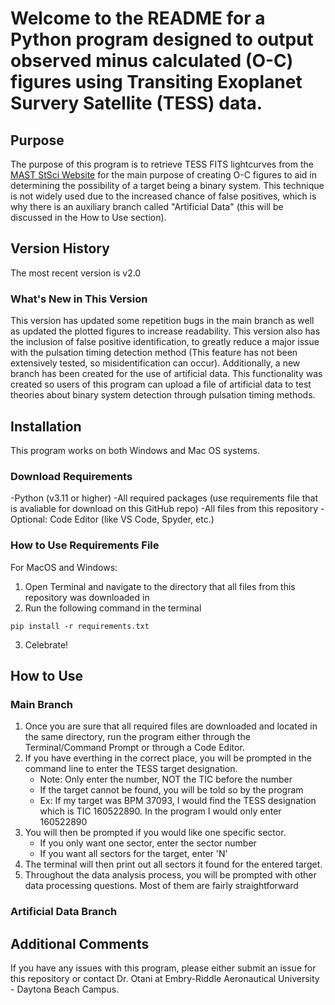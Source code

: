 # Welcome to the README for a Python program designed to output observed minus calculated (O-C) figures using Transiting Exoplanet Survery Satellite (TESS) data.

## Purpose

The purpose of this program is to retrieve TESS FITS lightcurves from the [MAST StSci Website](https://mast.stsci.edu/portal/Mashup/Clients/Mast/Portal.html) for the main purpose of creating O-C figures to aid in determining the possibility of a target being a binary system. This technique is not widely used due to the increased chance of false positives, which is why there is an auxiliary branch called "Artificial Data" (this will be discussed in  the How to Use section).

## Version History

The most recent version is v2.0

### What's New in This Version

This version has updated some repetition bugs in the main branch as well as updated the plotted figures to increase readability. This version also has the inclusion of false positive identification, to greatly reduce a major issue with the pulsation timing detection method (This feature has not been extensively tested, so misidentification can occur). Additionally, a new branch has been created for the use of artificial data. This functionality was created so users of this program can upload a file of artificial data to test theories about binary system detection through pulsation timing methods.


## Installation

This program works on both Windows and Mac OS systems.

### Download Requirements

-Python (v3.11 or higher)
-All required packages (use requirements file that is avaliable for download on this GitHub repo)
-All files from this repository
-Optional: Code Editor (like VS Code, Spyder, etc.)

### How to Use Requirements File

For MacOS and Windows:

1. Open Terminal and navigate to the directory that all files from this repository was downloaded in
2. Run the following command in the terminal

```
pip install -r requirements.txt
```

3. Celebrate!


## How to Use

### Main Branch

1. Once you are sure that all required files are downloaded and located in the same directory, run the program either through the Terminal/Command Prompt or through a Code Editor.
2. If you have everthing in the correct place, you will be prompted in the command line to enter the TESS target designation.
   - Note: Only enter the number, NOT the TIC before the number
   - If the target cannot be found, you will be told so by the program
   - Ex: If my target was BPM 37093, I would find the TESS designation which is TIC 160522890. In the program I would only enter 160522890
3. You will then be prompted if you would like one specific sector.
   - If you only want one sector, enter the sector number
   - If you want all sectors for the target, enter 'N'
4. The terminal will then print out all sectors it found for the entered target.
5. Throughout the data analysis process, you will be prompted with other data processing questions. Most of them are fairly straightforward 
   

### Artificial Data Branch


## Additional Comments

If you have any issues with this program, please either submit an issue for this repository or contact Dr. Otani at Embry-Riddle Aeronautical University - Daytona Beach Campus.
